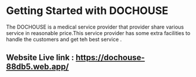 # Getting Started with DOCHOUSE
The DOCHOUSE is a medical service provider that provider
share various service in reasonable price.This service provider has some extra facilities to handle the customers and get teh best service . 


## Website Live link : https://dochouse-88db5.web.app/
## 
